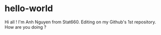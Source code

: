 # hello-world
Hi all !
I'm Anh Nguyen from Stat660. Editing on my Github's 1st repository. 
How are you doing ? 
